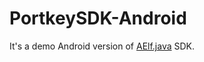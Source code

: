 # PortkeySDK-Android
It's a demo Android version of [AElf.java](https://github.com/carbon-portkey/aelf-sdk.java) SDK.
